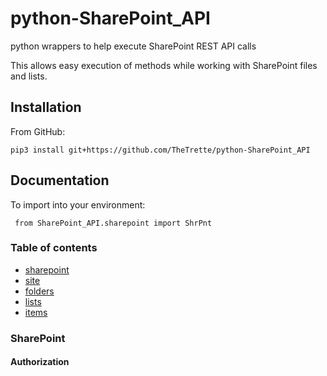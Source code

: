 # python-SharePoint_API
python wrappers to help execute SharePoint REST API calls

This allows easy execution of methods while working with SharePoint files and lists.

## Installation 
From GitHub: <br>

`pip3 install git+https://github.com/TheTrette/python-SharePoint_API`


## Documentation

To import into your environment:

` from SharePoint_API.sharepoint import ShrPnt` 

### Table of contents
- [sharepoint](#sharepoint)
- [site](#site)
- [folders](#folders)
- [lists](#lists)
- [items](items)

### SharePoint ###

#### Authorization




